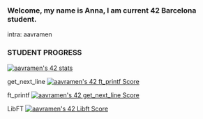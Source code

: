 ### Welcome, my name is Anna, I am current 42 Barcelona student. 
intra: aavramen

<!--
**trrrrex/trrrrex** is a ✨ _special_ ✨ repository because its `README.md` (this file) appears on your GitHub profile.

Here are some ideas to get you started:

- 🔭 I’m currently working on ...
- 🌱 I’m currently learning ...
- 👯 I’m looking to collaborate on ...
- 🤔 I’m looking for help with ...
- 💬 Ask me about ...
- 📫 How to reach me: ...
- 😄 Pronouns: ...
- ⚡ Fun fact: ...
-->

### STUDENT PROGRESS
 <a href="https://github.com/Coday-meric/badge42"><img src="https://badge42.coday.fr/api/v2/clufmqxjj3401601p4odvg7wju/stats?cursusId=21&coalitionId=206" alt="aavramen's 42 stats" /></a>

get_next_line <a href="https://github.com/Coday-meric/badge42"><img src="https://badge42.coday.fr/api/v2/clufmqxjj3401601p4odvg7wju/project/3522091" alt="aavramen's 42 ft_printf Score" /></a>

ft_printf <a href="https://github.com/Coday-meric/badge42"><img src="https://badge42.coday.fr/api/v2/clufmqxjj3401601p4odvg7wju/project/3503919" alt="aavramen's 42 get_next_line Score" /></a>

LibFT <a href="https://github.com/Coday-meric/badge42"><img src="https://badge42.coday.fr/api/v2/clufmqxjj3401601p4odvg7wju/project/3469072" alt="aavramen's 42 Libft Score" /></a>
